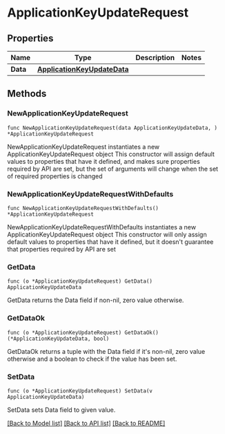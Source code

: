 # ApplicationKeyUpdateRequest

## Properties

Name | Type | Description | Notes
---- | ---- | ----------- | ------
**Data** | [**ApplicationKeyUpdateData**](ApplicationKeyUpdateData.md) |  | 

## Methods

### NewApplicationKeyUpdateRequest

`func NewApplicationKeyUpdateRequest(data ApplicationKeyUpdateData, ) *ApplicationKeyUpdateRequest`

NewApplicationKeyUpdateRequest instantiates a new ApplicationKeyUpdateRequest object
This constructor will assign default values to properties that have it defined,
and makes sure properties required by API are set, but the set of arguments
will change when the set of required properties is changed

### NewApplicationKeyUpdateRequestWithDefaults

`func NewApplicationKeyUpdateRequestWithDefaults() *ApplicationKeyUpdateRequest`

NewApplicationKeyUpdateRequestWithDefaults instantiates a new ApplicationKeyUpdateRequest object
This constructor will only assign default values to properties that have it defined,
but it doesn't guarantee that properties required by API are set

### GetData

`func (o *ApplicationKeyUpdateRequest) GetData() ApplicationKeyUpdateData`

GetData returns the Data field if non-nil, zero value otherwise.

### GetDataOk

`func (o *ApplicationKeyUpdateRequest) GetDataOk() (*ApplicationKeyUpdateData, bool)`

GetDataOk returns a tuple with the Data field if it's non-nil, zero value otherwise
and a boolean to check if the value has been set.

### SetData

`func (o *ApplicationKeyUpdateRequest) SetData(v ApplicationKeyUpdateData)`

SetData sets Data field to given value.



[[Back to Model list]](../README.md#documentation-for-models) [[Back to API list]](../README.md#documentation-for-api-endpoints) [[Back to README]](../README.md)


